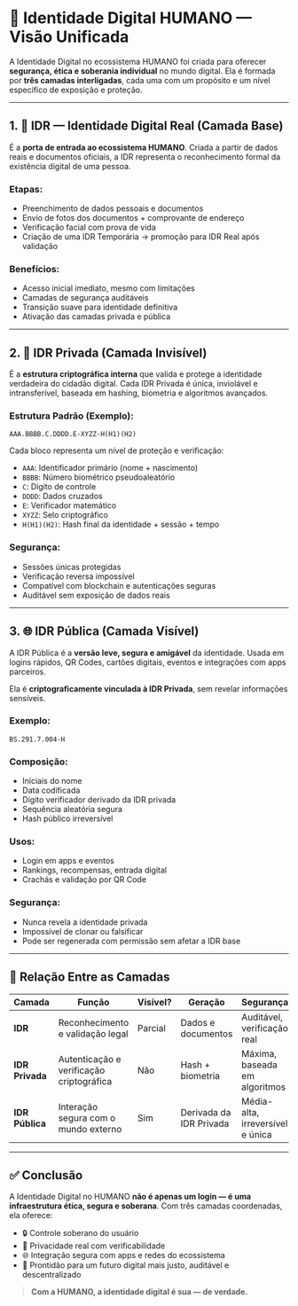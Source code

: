 # 🧠 Identidade Digital HUMANO — Visão Unificada

A Identidade Digital no ecossistema HUMANO foi criada para oferecer **segurança, ética e soberania individual** no mundo digital. Ela é formada por **três camadas interligadas**, cada uma com um propósito e um nível específico de exposição e proteção.

---

## 1. 🌱 IDR — Identidade Digital Real (Camada Base)

É a **porta de entrada ao ecossistema HUMANO**. Criada a partir de dados reais e documentos oficiais, a IDR representa o reconhecimento formal da existência digital de uma pessoa.

### Etapas:
- Preenchimento de dados pessoais e documentos
- Envio de fotos dos documentos + comprovante de endereço
- Verificação facial com prova de vida
- Criação de uma IDR Temporária → promoção para IDR Real após validação

### Benefícios:
- Acesso inicial imediato, mesmo com limitações
- Camadas de segurança auditáveis
- Transição suave para identidade definitiva
- Ativação das camadas privada e pública

---

## 2. 🔐 IDR Privada (Camada Invisível)

É a **estrutura criptográfica interna** que valida e protege a identidade verdadeira do cidadão digital. Cada IDR Privada é única, inviolável e intransferível, baseada em hashing, biometria e algoritmos avançados.

### Estrutura Padrão (Exemplo):
`AAA.BBBB.C.DDDD.E-XYZZ-H(H1)(H2)`

Cada bloco representa um nível de proteção e verificação:

- `AAA`: Identificador primário (nome + nascimento)
- `BBBB`: Número biométrico pseudoaleatório
- `C`: Dígito de controle
- `DDDD`: Dados cruzados
- `E`: Verificador matemático
- `XYZZ`: Selo criptográfico
- `H(H1)(H2)`: Hash final da identidade + sessão + tempo

### Segurança:
- Sessões únicas protegidas
- Verificação reversa impossível
- Compatível com blockchain e autenticações seguras
- Auditável sem exposição de dados reais

---

## 3. 🌐 IDR Pública (Camada Visível)

A IDR Pública é a **versão leve, segura e amigável** da identidade. Usada em logins rápidos, QR Codes, cartões digitais, eventos e integrações com apps parceiros. 

Ela é **criptograficamente vinculada à IDR Privada**, sem revelar informações sensíveis.

### Exemplo:
`BS.291.7.004-H`

### Composição:
- Iniciais do nome
- Data codificada
- Dígito verificador derivado da IDR privada
- Sequência aleatória segura
- Hash público irreversível

### Usos:
- Login em apps e eventos
- Rankings, recompensas, entrada digital
- Crachás e validação por QR Code

### Segurança:
- Nunca revela a identidade privada
- Impossível de clonar ou falsificar
- Pode ser regenerada com permissão sem afetar a IDR base

---

## 🔁 Relação Entre as Camadas

| Camada          | Função                                     | Visível? | Geração                | Segurança                           |
|-----------------|--------------------------------------------|----------|------------------------|-------------------------------------|
| **IDR**         | Reconhecimento e validação legal           | Parcial  | Dados e documentos     | Auditável, verificação real         |
| **IDR Privada** | Autenticação e verificação criptográfica   | Não      | Hash + biometria       | Máxima, baseada em algoritmos       |
| **IDR Pública** | Interação segura com o mundo externo       | Sim      | Derivada da IDR Privada| Média-alta, irreversível e única    |

---

## ✅ Conclusão

A Identidade Digital no HUMANO **não é apenas um login — é uma infraestrutura ética, segura e soberana**. Com três camadas coordenadas, ela oferece:

- 🔒 Controle soberano do usuário
- 🧠 Privacidade real com verificabilidade
- 🌐 Integração segura com apps e redes do ecossistema
- 🚀 Prontidão para um futuro digital mais justo, auditável e descentralizado

> **Com a HUMANO, a identidade digital é sua — de verdade.**

